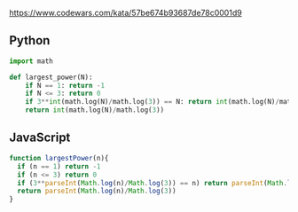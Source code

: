 https://www.codewars.com/kata/57be674b93687de78c0001d9

## Python
```python
import math

def largest_power(N):
    if N == 1: return -1
    if N <= 3: return 0
    if 3**int(math.log(N)/math.log(3)) == N: return int(math.log(N)/math.log(3))-1
    return int(math.log(N)/math.log(3))
```

## JavaScript
```js
function largestPower(n){
  if (n == 1) return -1
  if (n <= 3) return 0
  if (3**parseInt(Math.log(n)/Math.log(3)) == n) return parseInt(Math.log(n)/Math.log(3)) - 1
  return parseInt(Math.log(n)/Math.log(3))
}
```